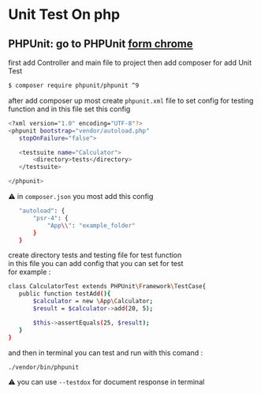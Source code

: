 # Unit Test On php
## PHPUnit: go to PHPUnit [form chrome](https://phpunit.de/index.html)
first add Controller and main file to project 
then add composer for add Unit Test
 ```sh
$ composer require phpunit/phpunit ^9
```
after add composer up most create ```phpunit.xml``` file to set config for testing function and in this file set this config 
 ```sh
<?xml version="1.0" encoding="UTF-8"?>
<phpunit bootstrap="vendor/autoload.php"
    stopOnFailure="false">

    <testsuite name="Calculator">
        <directory>tests</directory>
    </testsuite>

</phpunit>
```
:warning: in ```composer.json``` you most add this config 
 ```sh
    "autoload": {
        "psr-4": {
            "App\\": "example_folder"
        }
    }
```
create directory tests and testing file for test function <br>
in this file you can add config that you can set for test <br>
for example :
 ```sh
class CalculatorTest extends PHPUnit\Framework\TestCase{
    public function testAdd(){
        $calculator = new \App\Calculator;
        $result = $calculator->add(20, 5);

        $this->assertEquals(25, $result);
    }
}
```
and then in terminal you can test and run with this comand :
 ```sh
 ./vendor/bin/phpunit
```
:warning: you can use ```--testdox``` for document response in terminal
